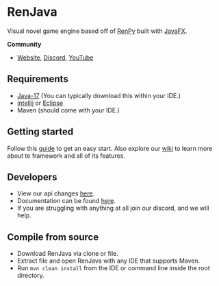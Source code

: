 # RenJava
Visual novel game engine based off of [RenPy](https://www.renpy.org/) built with [JavaFX](https://openjfx.io/).

**Community**
- [Website](), [Discord](), [YouTube]()

## Requirements
- [Java-17](https://www.oracle.com/java/technologies/javase/jdk17-archive-downloads.html) (You can typically download this within your IDE.)
- [intellij](https://www.jetbrains.com/idea/download/?section=windows) or [Eclipse](https://www.eclipse.org/downloads/)
- Maven (should come with your IDE.)

## Getting started
Follow this [guide](https://github.com/HackusatePvP/RenJava/wiki/Getting-Started) to get an easy start. Also explore our [wiki](https://github.com/HackusatePvP/RenJava/wiki) to learn more about te framework and all of its features.

## Developers
- View our api changes [here]().
- Documentation can be found [here](https://github.com/HackusatePvP/RenJava/wiki).
- If you are struggling with anything at all join our discord, and we will help.

## Compile from source
- Download RenJava via clone or file.
- Extract file and open RenJava with any IDE that supports Maven.
- Run `mvn clean install` from the IDE or command line inside the root directory.